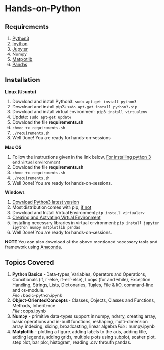 # Hands-on-Python
## Requirements
1. [Python3](https://www.python.org/)
2. [Ipython](https://ipython.org/index.html)
3. [Jupyter](https://jupyter.readthedocs.io/en/latest/install.html)
4. [Numpy](https://pypi.org/project/numpy/)
5. [Matplotlib](https://pypi.org/project/matplotlib/)
6. [Pandas](https://pypi.org/project/pandas/)
## Installation

**Linux (Ubuntu)**
1. Download and install Python3: `sudo apt-get install python3`
2. Download and install pip3: `sudo apt-get install python3-pip`
3. Download and install virtual environment: `pip3 install virtualenv`
4. Update: `sudo apt-get update`
5. Download the file **requirements.sh**
6. `chmod +x requirements.sh`
7. `./requirements.sh`
9. Well Done! You are ready for hands-on-sessions

**Mac OS**
1. Follow the instructions given in the link below, [For installing python 3 and virtual environment](https://www.digitalocean.com/community/tutorials/how-to-install-python-3-and-set-up-a-local-programming-environment-on-macos)
2. Download the file **requirements.sh**
3. `chmod +x requirements.sh`
4. `./requirements.sh`
6. Well Done! You are ready for hands-on-sessions.

**Windows**
1. [Download Python3 latest version](https://www.python.org/downloads/windows/)
2. Most distribution comes with pip, [if not](https://www.liquidweb.com/kb/install-pip-windows/)
3. Download and Install Virtual Environment `pip install virtualenv`
4. [Creating and Activating Virtual Environment](https://programwithus.com/learn-to-code/Pip-and-virtualenv-on-Windows/)
5. Installing necessary libraries in virtual environment: `pip install jupyter ipython numpy matplotlib pandas`
6. Well Done! You are ready for hands-on-sessions.

**NOTE** You can also download all the above-mentioned necessary tools and framework using [Anaconda](https://www.anaconda.com/distribution/).

## Topics Covered
1. **Python Basics** - Data-types, Variables, Operators and Operations, Conditionals (if, if-else, if-elif-else), Loops (for and while), Exception Handling, Strings, Lists, Dictionaries, Tuples, File & I/O, command-line and os-module. <br>
*File* : basic-python.ipynb
2. **Object-Oriented Concepts** - Classes, Objects, Classes and Functions, Methods, Inheritence <br>
*File* : oops.ipynb
3. **Numpy** - primitive data-types support in numpy, ndarry, creating array, basic operations and in-built functions, reshaping, multi-dimension array, indexing, slicing, broadcasting, linear algebra
*File* : numpy.ipynb
4. **Matplotlib** - plotting a figure, adding labels to the axis, adding title, adding legends, adding grids, multiple plots using subplot, scatter plot, step plot, bar plot, histogram, reading .csv throufh pandas.
